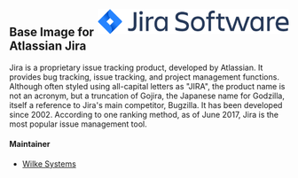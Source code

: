 <img align="right" src="https://github.com/wilkesystems/docker-jira/raw/master/docs/logo.png" width="344" height="45">

## Base Image for Atlassian Jira

Jira is a proprietary issue tracking product, developed by Atlassian. It provides bug tracking, issue tracking, and project management functions. Although often styled using all-capital letters as "JIRA", the product name is not an acronym, but a truncation of Gojira, the Japanese name for Godzilla, itself a reference to Jira's main competitor, Bugzilla. It has been developed since 2002. According to one ranking method, as of June 2017, Jira is the most popular issue management tool.

#### Maintainer

 - [Wilke Systems](https://wilke.systems)

